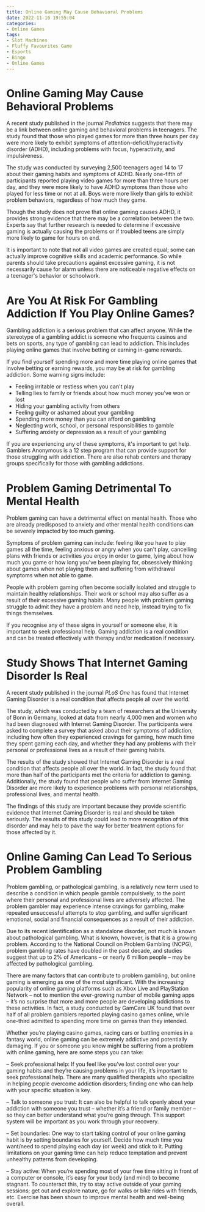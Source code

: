 ```yaml
---
title: Online Gaming May Cause Behavioral Problems 
date: 2022-11-16 19:55:04
categories:
- Online Games
tags:
- Slot Machines
- Fluffy Favourites Game
- Esports
- Bingo
- Online Games
---
```



# Online Gaming May Cause Behavioral Problems 

A recent study published in the journal <i>Pediatrics</i> suggests that there may be a link between online gaming and behavioral problems in teenagers. The study found that those who played games for more than three hours per day were more likely to exhibit symptoms of attention-deficit/hyperactivity disorder (ADHD), including problems with focus, hyperactivity, and impulsiveness.

The study was conducted by surveying 2,500 teenagers aged 14 to 17 about their gaming habits and symptoms of ADHD. Nearly one-fifth of participants reported playing video games for more than three hours per day, and they were more likely to have ADHD symptoms than those who played for less time or not at all. Boys were more likely than girls to exhibit problem behaviors, regardless of how much they game.

Though the study does not prove that online gaming causes ADHD, it provides strong evidence that there may be a correlation between the two. Experts say that further research is needed to determine if excessive gaming is actually causing the problems or if troubled teens are simply more likely to game for hours on end.

It is important to note that not all video games are created equal; some can actually improve cognitive skills and academic performance. So while parents should take precautions against excessive gaming, it is not necessarily cause for alarm unless there are noticeable negative effects on a teenager's behavior or schoolwork.

# Are You At Risk For Gambling Addiction If You Play Online Games? 

Gambling addiction is a serious problem that can affect anyone. While the stereotype of a gambling addict is someone who frequents casinos and bets on sports, any type of gambling can lead to addiction. This includes playing online games that involve betting or earning in-game rewards.

If you find yourself spending more and more time playing online games that involve betting or earning rewards, you may be at risk for gambling addiction. Some warning signs include: 

- Feeling irritable or restless when you can't play
- Telling lies to family or friends about how much money you've won or lost
- Hiding your gambling activity from others
- Feeling guilty or ashamed about your gambling
- Spending more money than you can afford on gambling
- Neglecting work, school, or personal responsibilities to gamble
- Suffering anxiety or depression as a result of your gambling

If you are experiencing any of these symptoms, it's important to get help. Gamblers Anonymous is a 12 step program that can provide support for those struggling with addiction. There are also rehab centers and therapy groups specifically for those with gambling addictions.

# Problem Gaming Detrimental To Mental Health 

Problem gaming can have a detrimental effect on mental health. Those who are already predisposed to anxiety and other mental health conditions can be severely impacted by too much gaming.

Symptoms of problem gaming can include: feeling like you have to play games all the time, feeling anxious or angry when you can't play, cancelling plans with friends or activities you enjoy in order to game, lying about how much you game or how long you've been playing for, obsessively thinking about games when not playing them and suffering from withdrawal symptoms when not able to game.

People with problem gaming often become socially isolated and struggle to maintain healthy relationships. Their work or school may also suffer as a result of their excessive gaming habits. Many people with problem gaming struggle to admit they have a problem and need help, instead trying to fix things themselves.

If you recognise any of these signs in yourself or someone else, it is important to seek professional help. Gaming addiction is a real condition and can be treated effectively with therapy and/or medication if necessary.

# Study Shows That Internet Gaming Disorder Is Real 

A recent study published in the journal <i>PLoS One</i> has found that Internet Gaming Disorder is a real condition that affects people all over the world. 

The study, which was conducted by a team of researchers at the University of Bonn in Germany, looked at data from nearly 4,000 men and women who had been diagnosed with Internet Gaming Disorder. The participants were asked to complete a survey that asked about their symptoms of addiction, including how often they experienced cravings for gaming, how much time they spent gaming each day, and whether they had any problems with their personal or professional lives as a result of their gaming habits. 

The results of the study showed that Internet Gaming Disorder is a real condition that affects people all over the world. In fact, the study found that more than half of the participants met the criteria for addiction to gaming. Additionally, the study found that people who suffer from Internet Gaming Disorder are more likely to experience problems with personal relationships, professional lives, and mental health. 

The findings of this study are important because they provide scientific evidence that Internet Gaming Disorder is real and should be taken seriously. The results of this study could lead to more recognition of this disorder and may help to pave the way for better treatment options for those affected by it.

# Online Gaming Can Lead To Serious Problem Gambling

Problem gambling, or pathological gambling, is a relatively new term used to describe a condition in which people gamble compulsively, to the point where their personal and professional lives are adversely affected. The problem gambler may experience intense cravings for gambling, make repeated unsuccessful attempts to stop gambling, and suffer significant emotional, social and financial consequences as a result of their addiction.

Due to its recent identification as a standalone disorder, not much is known about pathological gambling. What is known, however, is that it is a growing problem. According to the National Council on Problem Gambling (NCPG), problem gambling rates have doubled in the past decade, and studies suggest that up to 2% of Americans – or nearly 6 million people – may be affected by pathological gambling.

There are many factors that can contribute to problem gambling, but online gaming is emerging as one of the most significant. With the increasing popularity of online gaming platforms such as Xbox Live and PlayStation Network – not to mention the ever-growing number of mobile gaming apps – it’s no surprise that more and more people are developing addictions to these activities. In fact, a study conducted by GamCare UK found that over half of all problem gamblers reported playing casino games online, while one-third admitted to spending more time on games than they intended.

Whether you’re playing casino games, racing cars or battling enemies in a fantasy world, online gaming can be extremely addictive and potentially damaging. If you or someone you know might be suffering from a problem with online gaming, here are some steps you can take:

– Seek professional help: If you feel like you’ve lost control over your gaming habits and they’re causing problems in your life, it’s important to seek professional help. There are many qualified therapists who specialize in helping people overcome addiction disorders; finding one who can help with your specific situation is key.

– Talk to someone you trust: It can also be helpful to talk openly about your addiction with someone you trust – whether it’s a friend or family member – so they can better understand what you’re going through. This support system will be important as you work through your recovery.

– Set boundaries: One way to start taking control of your online gaming habit is by setting boundaries for yourself. Decide how much time you want/need to spend playing each day (or week) and stick to it. Putting limitations on your gaming time can help reduce temptation and prevent unhealthy patterns from developing.

– Stay active: When you’re spending most of your free time sitting in front of a computer or console, it’s easy for your body (and mind) to become stagnant. To counteract this, try to stay active outside of your gaming sessions; get out and explore nature, go for walks or bike rides with friends, etc. Exercise has been shown to improve mental health and well-being overall.